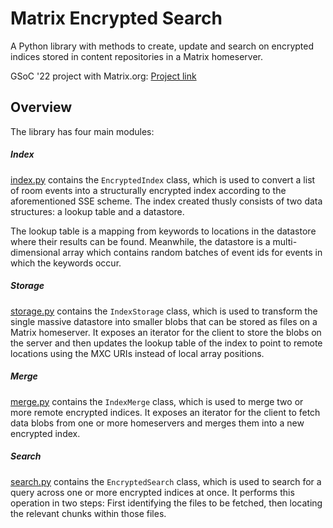 # Matrix Encrypted Search

A Python library with methods to create, update and search on encrypted indices stored in content repositories in a Matrix homeserver.

GSoC '22 project with Matrix.org: [Project link](https://summerofcode.withgoogle.com/programs/2022/projects/xjCmlvMW)

## Overview

The library has four main modules:

##### Index

[index.py](https://github.com/BURG3R5/matrix-encrypted-search/blob/main/encrypted_search/index.py) contains the `EncryptedIndex` class, which is used to convert a list of room events into a structurally encrypted index according to the aforementioned SSE scheme. The index created thusly consists of two data structures: a lookup table and a datastore.

The lookup table is a mapping from keywords to locations in the datastore where their results can be found. Meanwhile, the datastore is a multi-dimensional array which contains random batches of event ids for events in which the keywords occur.

##### Storage

[storage.py](https://github.com/BURG3R5/matrix-encrypted-search/blob/main/encrypted_search/storage.py) contains the `IndexStorage` class, which is used to transform the single massive datastore into smaller blobs that can be stored as files on a Matrix homeserver. It exposes an iterator for the client to store the blobs on the server and then updates the lookup table of the index to point to remote locations using the MXC URIs instead of local array positions.

##### Merge

[merge.py](https://github.com/BURG3R5/matrix-encrypted-search/blob/main/encrypted_search/merge.py) contains the `IndexMerge` class, which is used to merge two or more remote encrypted indices. It exposes an iterator for the client to fetch data blobs from one or more homeservers and merges them into a new encrypted index.

##### Search

[search.py](https://github.com/BURG3R5/matrix-encrypted-search/blob/main/encrypted_search/search.py) contains the `EncryptedSearch` class, which is used to search for a query across one or more encrypted indices at once. It performs this operation in two steps: First identifying the files to be fetched, then locating the relevant chunks within those files.
